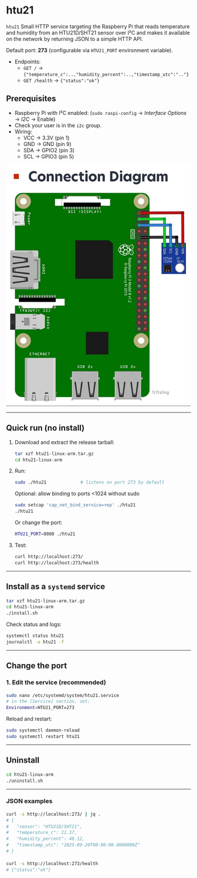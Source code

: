 # htu21

`htu21` Small HTTP service targeting the Raspberry Pi that reads temperature and humidity from an HTU21D/SHT21 sensor over I²C and makes it available on the network by returning JSON to a simple HTTP API.

Default port: **273** (configurable via `HTU21_PORT` environment variable).

- Endpoints:
  - `GET /` → `{"temperature_c":..,"humidity_percent":..,"timestamp_utc":".."}`
  - `GET /health` → `{"status":"ok"}`

## Prerequisites

- Raspberry Pi with I²C enabled: (`sudo raspi-config` → *Interface Options* → *I2C* → Enable)
- Check your user is in the `i2c` group.
- Wiring:  
  - VCC → 3.3V (pin 1)
  - GND → GND (pin 9)
  - SDA → GPIO2 (pin 3)
  - SCL → GPIO3 (pin 5)

![HTU21 sensor wiring diagram](htu21.jpg)

---

## Quick run (no install)

1. Download and extract the release tarball:
   ```bash
   tar xzf htu21-linux-arm.tar.gz
   cd htu21-linux-arm
   ```

2. Run:
   ```bash
   sudo ./htu21             # listens on port 273 by default
   ```
   Optional: allow binding to ports <1024 without sudo
   ```bash
   sudo setcap 'cap_net_bind_service=+ep' ./htu21
   ./htu21
   ```
   Or change the port:
   ```bash
   HTU21_PORT=8080 ./htu21
   ```

3. Test:
   ```bash
   curl http://localhost:273/
   curl http://localhost:273/health
   ```

---

## Install as a `systemd` service

```bash
tar xzf htu21-linux-arm.tar.gz
cd htu21-linux-arm
./install.sh
```

Check status and logs:

```bash
systemctl status htu21
journalctl -u htu21 -f
```


---

## Change the port

### 1. Edit the service (recommended)

```bash
sudo nano /etc/systemd/system/htu21.service
# in the [Service] section, set:
Environment=HTU21_PORT=273
```

Reload and restart:

```bash
sudo systemctl daemon-reload
sudo systemctl restart htu21
```

---

## Uninstall

```bash
cd htu21-linux-arm
./uninstall.sh
```

---

### JSON examples

```bash
curl -s http://localhost:273/ | jq .
# {
#   "sensor": "HTU21D/SHT21",
#   "temperature_c": 21.37,
#   "humidity_percent": 48.12,
#   "timestamp_utc": "2025-09-20T00:00:00.0000000Z"
# }

curl -s http://localhost:273/health
# {"status":"ok"}
```